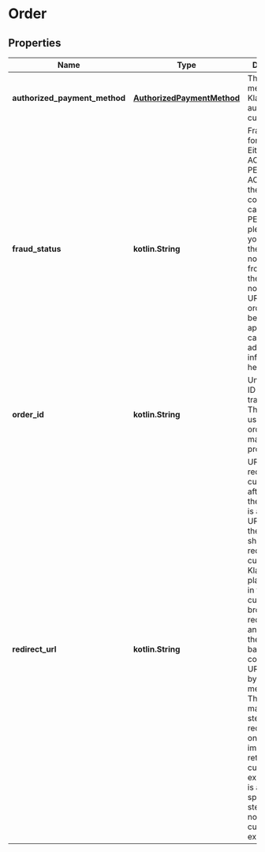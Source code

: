 
# Order

## Properties
Name | Type | Description | Notes
------------ | ------------- | ------------- | -------------
**authorized_payment_method** | [**AuthorizedPaymentMethod**](AuthorizedPaymentMethod.md) | The payment method that Klarna has authorized the customer for. |  [optional]
**fraud_status** | **kotlin.String** | Fraud status for the order. Either ACCEPTED or PENDING. If ACCEPTED, the order could be captured. If PENDING, please wait till you receive the notification from Klarna in the notification URL that the order has been approved. You can find additional information here. |  [optional]
**order_id** | **kotlin.String** | Unique order ID of the transaction. This ID will be used for all order management processes. | 
**redirect_url** | **kotlin.String** | URL to redirect the customer to after placing the order. This is a Klarna URL to which the merchant should redirect the customer to. Klarna will place a cookie in the customer’s browser (if redirected) and redirect the customer back to the confirmation URL provided by the merchant. This is not a mandatory step but a recommended one to improve the returning customer’s experience. It is a spontaneous step and does not harm the customer’s experience. |  [optional]



